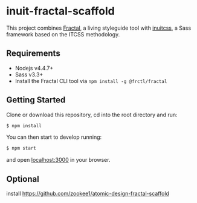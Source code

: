 # inuit-fractal-scaffold

This project combines [Fractal](http://fractal.build/), a living styleguide tool with [inuitcss](https://github.com/inuitcss/inuitcss), a Sass framework based on the ITCSS methodology.

## Requirements

* Nodejs v4.4.7+
* Sass v3.3+
* Install the Fractal CLI tool via `npm install -g @frctl/fractal`

## Getting Started

Clone or download this repository, cd into the root directory and run:

```bash
$ npm install
```

You can then start to develop running:

```bash
$ npm start
```

and open [localhost:3000](http://localhost:3000/) in your browser.


## Optional

install https://github.com/zookee1/atomic-design-fractal-scaffold
